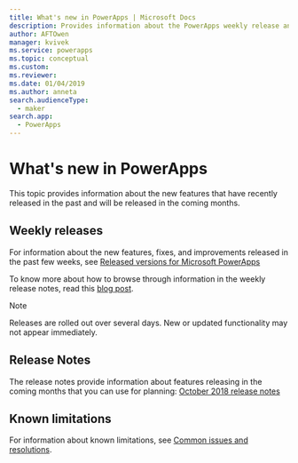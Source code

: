 ```yaml
---
title: What's new in PowerApps | Microsoft Docs
description: Provides information about the PowerApps weekly release and release notes
author: AFTOwen
manager: kvivek
ms.service: powerapps
ms.topic: conceptual
ms.custom: 
ms.reviewer: 
ms.date: 01/04/2019
ms.author: anneta
search.audienceType: 
  - maker
search.app: 
  - PowerApps
---
```

# What's new in PowerApps

This topic provides information about the new features that have recently released in the past and will be released in the coming months.

## Weekly releases

For information about the new features, fixes, and improvements released in the past few weeks, see [Released versions for Microsoft PowerApps](/business-applications-release-notes/powerplatform/released-versions/powerapps)

To know more about how to browse through information in the weekly release notes, read this [blog post](https://powerapps.microsoft.com/en-us/blog/stay-tuned-with-the-latest-features-and-fixes-through-powerapps-weekly-release-notes/).

> [!NOTE]
> Releases are rolled out over several days. New or updated functionality may not appear immediately.

## Release Notes

The release notes provide information about features releasing in the coming months that you can use for planning: [October 2018 release notes](/business-applications-release-notes/October18/powerapps/planned-features)

## Known limitations

For information about known limitations, see [Common issues and resolutions](common-issues-and-resolutions.md).
